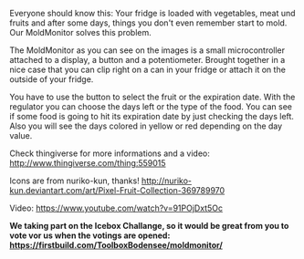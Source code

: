 Everyone should know this: Your fridge is loaded with vegetables, meat und fruits and after some days, things you don't even remember start to mold. Our MoldMonitor solves this problem.

The MoldMonitor as you can see on the images is a small microcontroller attached to a display, a button and a potentiometer. Brought together in a nice case that you can clip right on a can in your fridge or attach it on the outside of your fridge.

You have to use the button to select the fruit or the expiration date. With the regulator you can choose the days left or the type of the food. You can see if some food is going to hit its expiration date by just checking the days left. Also you will see the days colored in yellow or red depending on the day value.

Check thingiverse for more informations and a video: http://www.thingiverse.com/thing:559015

Icons are from nuriko-kun, thanks! http://nuriko-kun.deviantart.com/art/Pixel-Fruit-Collection-369789970

Video: https://www.youtube.com/watch?v=91POjDxt5Oc

<b>We taking part on the Icebox Challange, so it would be great from you to vote vor us when the votings are opened: https://firstbuild.com/ToolboxBodensee/moldmonitor/ </b>
